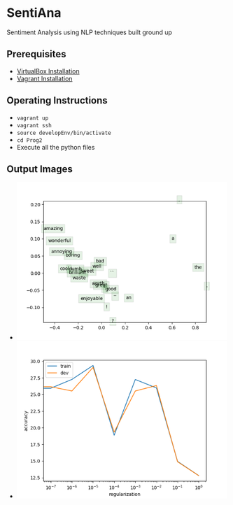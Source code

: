 # SentiAna
Sentiment Analysis using NLP techniques built ground up 
 
## Prerequisites
  - [VirtualBox Installation](https://www.virtualbox.org/wiki/Downloads)
  - [Vagrant Installation](https://www.vagrantup.com/downloads.html)
  
## Operating Instructions
  - `vagrant up` 
  - `vagrant ssh` 
  - `source developEnv/bin/activate`
  - `cd Prog2`
  - Execute all the python files  
  
## Output Images 
  - ![Can't Display](/Prog2/q3_word_vectors.png?raw=true "Word Vectors")
  - ![Can't Display](/Prog2/q4_reg_v_acc.png?raw=true "Accuracy with Regularization")
